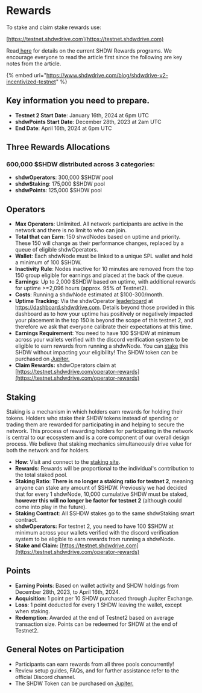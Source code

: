 # Rewards

To stake and claim stake rewards use:

[https://testnet.shdwdrive.com](https://testnet.shdwdrive.com)

Read[ here](https://www.shdwdrive.com/blog/shdwdrive-v2-incentivized-testnet) for details on the current SHDW Rewards programs. We encourage everyone to read the article first since the following are key notes from the article.

{% embed url="https://www.shdwdrive.com/blog/shdwdrive-v2-incentivized-testnet" %}

## Key information you need to prepare.

* **Testnet 2 Start Date**: January 16th, 2024 at 6pm UTC
* **shdwPoints Start Date**: December 28th, 2023 at 2am UTC
* **End Date**: April 16th, 2024 at 6pm UTC

## Three Rewards Allocations

### **600,000 $SHDW distributed across 3 categories:**

* **shdwOperators**: 300,000 $SHDW pool
* **shdwStaking**: 175,000 $SHDW pool
* **shdwPoints**: 125,000 $SHDW pool

## Operators

* **Max Operators**: Unlimited. All network participants are active in the network and there is no limit to who can join.
* **Total that can Earn**: 150 shwdNodes based on uptime and priority. These 150 will change as their performance changes, replaced by a queue of eligible shdwOperators.
* **Wallet**: Each shdwNode must be linked to a unique SPL wallet and hold a minimum of 100 $SHDW.
* **Inactivity Rule**: Nodes inactive for 10 minutes are removed from the top 150 group eligible for earnings and placed at the back of the queue.
* **Earnings**: Up to 2,000 $SHDW based on uptime, with additional rewards for uptime >=2,096 hours (approx. 95% of Testnet2).
* **Costs**: Running a shdwNode estimated at $100-300/month.
* **Uptime Tracking**: Via the shdwOperator [leaderboard](https://testnet.shdwdrive.com/status-dashboard) at https://dashboard.shdwdrive.com. Details beyond those provided in this dashboard as to how your uptime has positively or negatively impacted your placement in the top 150 is beyond the scope of this testnet 2, and therefore we ask that everyone calibrate their expectations at this time.
* **Earnings Requirement**: You need to have 100 $SHDW at minimum across your wallets verified with the discord verification system to be eligible to earn rewards from running a shdwNode. You can [stake](https://testnet.shdwdrive.com) this SHDW without impacting your eligibility! The SHDW token can be purchased on [Jupiter.](https://jup.ag/swap/USDC-SHDW)
* **Claim Rewards:** shdwOperators claim at [https://testnet.shdwdrive.com/operator-rewards](https://testnet.shdwdrive.com/operator-rewards)

## Staking

Staking is a mechanism in which holders earn rewards for holding their tokens. Holders who stake their SHDW tokens instead of spending or trading them are rewarded for participating in and helping to secure the network. This process of rewarding holders for participating in the network is central to our ecosystem and is a core component of our overall design process. We believe that staking mechanics simultaneously drive value for both the network and for holders.

* **How**: Visit and connect to the [staking site](https://testnet.shdwdrive.com).
* **Rewards**: Rewards will be proportional to the individual's contribution to the total staked pool.
* **Staking Ratio**: **There is no longer a staking ratio for testnet 2**, meaning anyone can stake any amount of $SHDW. Previously we had decided that for every 1 shdwNode, 10,000 cumulative SHDW must be staked, **however this will no longer be factor for testnet 2** (although could come into play in the future).
* **Staking Contract**: All $SHDW stakes go to the same shdwStaking smart contract.
* **shdwOperators:** For testnet 2, you need to have 100 $SHDW at minimum across your wallets verified with the discord verification system to be eligible to earn rewards from running a shdwNode.
* **Stake and Claim:** [https://testnet.shdwdrive.com](https://testnet.shdwdrive.com/operator-rewards)

## Points

* **Earning Points**: Based on wallet activity and SHDW holdings from December 28th, 2023, to April 16th, 2024.
* **Acquisition**: 1 point per 10 SHDW purchased through Jupiter Exchange.
* **Loss**: 1 point deducted for every 1 SHDW leaving the wallet, except when staking.
* **Redemption**: Awarded at the end of Testnet2 based on average transaction size. Points can be redeemed for SHDW at the end of Testnet2.

## General Notes on Participation

* Participants can earn rewards from all three pools concurrently!
* Review setup guides, FAQs, and for further assistance refer to the official Discord channel.
* The SHDW Token can be purchased on [Jupiter.](https://jup.ag/swap/USDC-SHDW)
